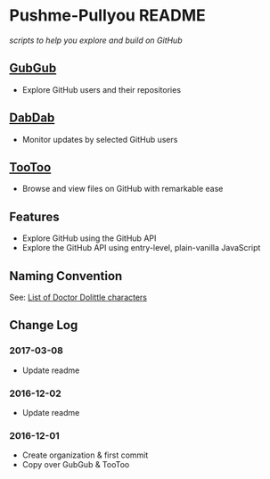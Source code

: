 Pushme-Pullyou README
===

_scripts to help you explore and build on GitHub_


## [GubGub]( https://pushme-pullyou.github.io/gubgub/ )

* Explore GitHub users and their repositories

## [DabDab]( https://pushme-pullyou.github.io/dabdab )

* Monitor updates by selected GitHub users

## [TooToo]( https://pushme-pullyou.github.io/tootoo/ )

* Browse and view files on GitHub with remarkable ease


## Features

* Explore GitHub using the GitHub API
* Explore the GitHub API using entry-level, plain-vanilla JavaScript

## Naming Convention

See: [List of Doctor Dolittle characters]( https://en.wikipedia.org/wiki/List_of_Doctor_Dolittle_characters )


## Change Log

### 2017-03-08

* Update readme

### 2016-12-02

* Update readme

### 2016-12-01

* Create organization & first commit
* Copy over GubGub & TooToo

